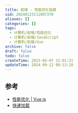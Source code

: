 ```yaml
---
title: 前端 - 性能优化指南
uid: 20240123112807370
aliases: []
categories: []
tags:
  - 计算机/前端/性能优化
  - 计算机/前端/JavaScript
  - 计算机/前端/Vue
archive: false
draft: false
todo: false
createTime: 2023-05-07 22:01:31
updateTime: 2024-09-12 08:13:18
---
```


## 参考

- [性能优化 | Vue.js](https://cn.vuejs.org/guide/best-practices/performance.html#profiling-options)
- [快速加载](https://web.dev/fast/)
